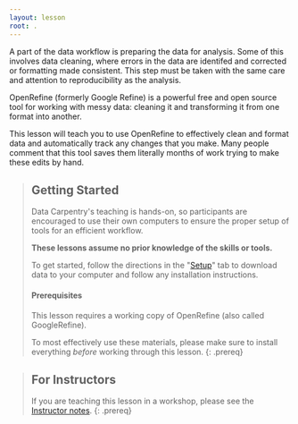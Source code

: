 ```yaml
---
layout: lesson
root: .
---
```


A part of the data workflow is preparing the data for analysis. Some of this
involves data cleaning, where errors in the data are identifed and corrected or
formatting made consistent. This step must be taken with the same care and
attention to reproducibility as the analysis.

OpenRefine (formerly Google Refine) is a powerful free and open source tool for
working with messy data: cleaning it and transforming it from one format into
another.

This lesson will teach you to use OpenRefine to effectively clean and format
data and automatically track any changes that you make. Many people comment
that this tool saves them literally months of work trying to make these
edits by hand.


> ## Getting Started
>
> Data Carpentry's teaching is hands-on, so participants are encouraged to use
> their own computers to ensure the proper setup of tools for an efficient 
> workflow.
>
> **These lessons assume no prior knowledge of the skills or tools.**
>
> To get started, follow the directions in the "[Setup](setup.html)" tab to 
> download data to your computer and follow any installation instructions.
>
> #### Prerequisites
>
> This lesson requires a working copy of OpenRefine (also called 
> GoogleRefine).
> 
> To most effectively use these materials, please make sure to install 
> everything *before* working through this lesson.
{: .prereq}

> ## For Instructors
> If you are teaching this lesson in a workshop, please see the 
> [Instructor notes](guide/).
{: .prereq}

